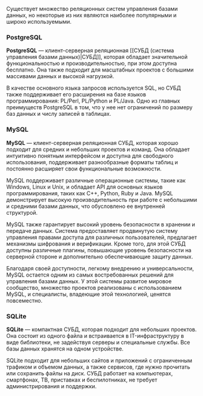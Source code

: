 
Существует множество реляционных систем управления базами данных, но некоторые из них являются наиболее популярными и широко используемыми.

### PostgreSQL

**PostgreSQL** — клиент-серверная реляционная [[СУБД (система управления базами данных)|СУБД]], которая обладает значительной функциональностью и производительностью, при этом доступна бесплатно. Она также подходит для масштабных проектов с большими массивами данных и высокой нагрузкой.

В качестве основного языка запросов используется SQL, но СУБД также поддерживает его расширения на базе языков программирования: PL/Perl, PL/Python и PL/Java. Одно из главных преимуществ PostgreSQL в том, что у нее нет ограничений по размеру баз данных и числу записей в таблицах.

### MySQL

**MySQL** — клиент-серверная реляционная СУБД, которая хорошо подходит для средних и небольших проектов и команд. Она обладает интуитивно понятным интерфейсом и доступна для свободного использования, поддерживает разнообразные форматы таблиц и постоянно расширяет свои функциональные возможности.


MySQL поддерживает различные операционные системы, такие как Windows, Linux и Unix, и обладает API для основных языков программирования, таких как C++, Python, Ruby и Java. MySQL демонстрирует высокую производительность при работе с небольшими и средними базами данных, что обусловлено ее внутренней структурой.

MySQL также гарантирует высокий уровень безопасности в хранении и передаче данных. Система предоставляет продвинутую систему управления правами доступа для различных пользователей, предлагает механизмы шифрования и верификации. Кроме того, для этой СУБД доступны различные плагины, повышающие уровень безопасности на серверной стороне и дополнительно обеспечивающие защиту данных.

Благодаря своей доступности, легкому внедрению и универсальности, MySQL остается одним из самых востребованных решений для управления базами данных. У этой системы развитое мировое сообщество, множество проектов реализованы с использованием MySQL, и специалисты, владеющие этой технологией, ценятся повсеместно.

### SQLite

**SQLite** — компактная СУБД, которая подходит для небольших проектов. Она состоит из одного файла и встраивается в IT-инфраструктуру в виде библиотеки, не задействуя серверы и специальные службы. Все базы данных хранятся на одном устройстве.

SQLite подходит для небольших сайтов и приложений с ограниченным трафиком и объемом данных, а также сервисов, где нужно прочитать или сохранить файлы на диск. СУБД работает на компьютерах, смартфонах, ТВ, приставках и беспилотниках, не требует администрирования и поддержки.
